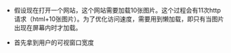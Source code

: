 - 假设现在打开一个网站，这个网站需要加载10张图片。这个过程会有11次http请求（html+10张图片）。为了优化访问速度，需要用到懒加载，即只有当图片出现在屏幕内时才加载。

- 首先拿到用户的可视窗口宽度